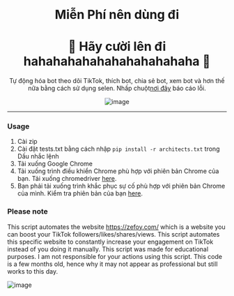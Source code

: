 <br/>
<div align="center">
  
# Miễn Phí nên dùng đi 
<h1>
🌟 Hãy cười lên đi hahahahahahahahahahahaha 🌟
</h1>
 Tự động hóa bot theo dõi TikTok, thích bot, chia sẻ bot, xem bot và hơn thế nữa bằng cách sử dụng selen. Nhấp chuột<a href="https://github.com/useragents/Zefoy-TikTok-Automator/issues">nơi đây</a> báo cáo lỗi.

![image](https://user-images.githubusercontent.com/103281345/166081404-2ca2610e-90d7-44ee-bda5-66bb714dde24.png)
 
  
</div>


--------------------------------------

### Usage


1. Cài zip
2. Cài đặt tests.txt bằng cách nhập `pip install -r architects.txt` trong Dấu nhắc lệnh
3. Tải xuống Google Chrome
4. Tải xuống trình điều khiển Chrome phù hợp với phiên bản Chrome của bạn. Tải xuống chromedriver <a href="https://chromedriver.chromium.org/downloads">here</a>.
5. Bạn phải tải xuống trình khắc phục sự cố phù hợp với phiên bản Chrome của mình. Kiểm tra phiên bản của bạn <a href="https://www.google.com/chrome/update/">here</a>.

### Please note

This script automates the website https://zefoy.com/ which is a website you can boost your TikTok followers/likes/shares/views. This script automates this specific website to constantly increase your engagement on TikTok instead of you doing it manually. This script was made for educational purposes. I am not responsible for your actions using this script. This code is a few months old, hence why it may not appear as professional but still works to this day.

 ![image](https://user-images.githubusercontent.com/103281345/166081531-5129cab9-5c21-4d5b-9195-d888e4243b0a.png)
